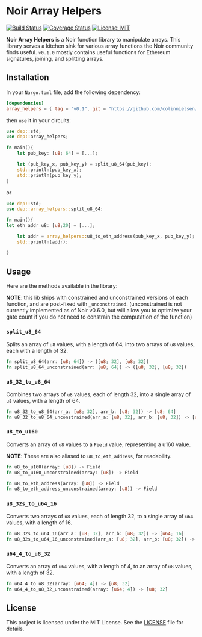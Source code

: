 # Noir Array Helpers

[![Build Status](https://travis-ci.com/colinnielsen/noir-array-helpers.svg?branch=main)](https://travis-ci.com/colinnielsen/noir-array-helpers)
[![Coverage Status](https://coveralls.io/repos/github/colinnielsen/noir-array-helpers/badge.svg?branch=main)](https://coveralls.io/github/colinnielsen/noir-array-helpers?branch=main)
[![License: MIT](https://img.shields.io/badge/License-MIT-yellow.svg)](https://opensource.org/licenses/MIT)

**Noir Array Helpers** is a Noir function library to manipulate arrays. This library serves a kitchen sink for various array functions the Noir community finds useful. `v0.1.0` mostly contains useful functions for Ethereum signatures, joining, and splitting arrays.

## Installation

In your `Nargo.toml` file, add the following dependency:

```toml
[dependencies]
array_helpers = { tag = "v0.1", git = "https://github.com/colinnielsen/noir-array-helpers" }
```

then `use` it in your circuits:

```rust
use dep::std;
use dep::array_helpers;

fn main(){
    let pub_key: [u8; 64] = [...];

    let (pub_key_x, pub_key_y) = split_u8_64(pub_key);
    std::println(pub_key_x);
    std::println(pub_key_y);
}
```

or

```rust
use dep::std;
use dep::array_helpers::split_u8_64;

fn main(){
let eth_addr_u8: [u8;20] = [...];

    let addr = array_helpers::u8_to_eth_address(pub_key_x, pub_key_y);
    std::println(addr);

}

```

## Usage

Here are the methods available in the library:

**NOTE**: this lib ships with constrained and unconstrained versions of each function, and are post-fixed with `_unconstrained`. (unconstrained is not currently implemented as of Noir v0.6.0, but will allow you to optimize your gate count if you do not need to constrain the computation of the function)

### `split_u8_64`

Splits an array of `u8` values, with a length of 64, into two arrays of `u8` values, each with a length of 32.

```rust
fn split_u8_64(arr: [u8; 64]) -> ([u8; 32], [u8; 32])
fn split_u8_64_unconstrained(arr: [u8; 64]) -> ([u8; 32], [u8; 32])
```

### `u8_32_to_u8_64`

Combines two arrays of `u8` values, each of length 32, into a single array of `u8` values, with a length of 64.

```rust
fn u8_32_to_u8_64(arr_a: [u8; 32], arr_b: [u8; 32]) -> [u8; 64]
fn u8_32_to_u8_64_unconstrained(arr_a: [u8; 32], arr_b: [u8; 32]) -> [u8; 64]
```

### `u8_to_u160`

Converts an array of `u8` values to a `Field` value, representing a u160 value.

**NOTE**: These are also aliased to `u8_to_eth_address`, for readability.

```rust
fn u8_to_u160(array: [u8]) -> Field
fn u8_to_u160_unconstrained(array: [u8]) -> Field

fn u8_to_eth_address(array: [u8]) -> Field
fn u8_to_eth_address_unconstrained(array: [u8]) -> Field
```

### `u8_32s_to_u64_16`

Converts two arrays of `u8` values, each of length 32, to a single array of `u64` values, with a length of 16.

```rust
fn u8_32s_to_u64_16(arr_a: [u8; 32], arr_b: [u8; 32]) -> [u64; 16]
fn u8_32s_to_u64_16_unconstrained(arr_a: [u8; 32], arr_b: [u8; 32]) -> [u64; 16]
```

### `u64_4_to_u8_32`

Converts an array of `u64` values, with a length of 4, to an array of `u8` values, with a length of 32.

```rust
fn u64_4_to_u8_32(array: [u64; 4]) -> [u8; 32]
fn u64_4_to_u8_32_unconstrained(array: [u64; 4]) -> [u8; 32]
```

## License

This project is licensed under the MIT License. See the [LICENSE](https://github.com/colinnielsen/noir-array-helpers/blob/main/LICENSE) file for details.
